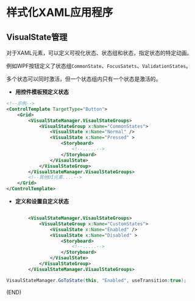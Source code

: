# 样式化XAML应用程序    


## VisualState管理    

对于XAML元素，可以定义可视化状态、状态组和状态，指定状态的特定动画。    

例如WPF按钮定义了状态组`CommonState`、`FocusSatets`、`ValidationStates`。    

多个状态可以同时激活，但一个状态组内只有一个状态是激活的。    


- **用控件模板预定义状态**    

```XML
<!--示例-->
<ControlTemplate TargetType="Button">
    <Grid>
        <VisualStateManager.VisaulStateGroups>
            <VisualStateGroup x:Name="CommonStates">
                <VisualState x:Name="Normal" />
                <VisualState x:Name="Pressed" >
                    <Storyboard>
                        <!--.....-->
                    </Storyboard>
                </VisaulState>
            </VisualStateGroup>
        </VisualStateManager.VisaulStateGroups>
        <!--其他UI元素....-->
    </Grid>
</ControlTemplate>
```  



- **定义和设置自定义状态**    

```XML  

        <VisualStateManager.VisaulStateGroups>
            <VisualStateGroup x:Name="CustomStates">
                <VisualState x:Name="Enabled" />
                <VisualState x:Name="Disabled" >
                    <Storyboard>
                        <!--.....-->
                    </Storyboard>
                </VisaulState>
            </VisualStateGroup>
        </VisualStateManager.VisaulStateGroups>
```  


```C#  
VisaulStateManager.GoToState(this, "Enabled", useTransition:true);
```  


(END)    
